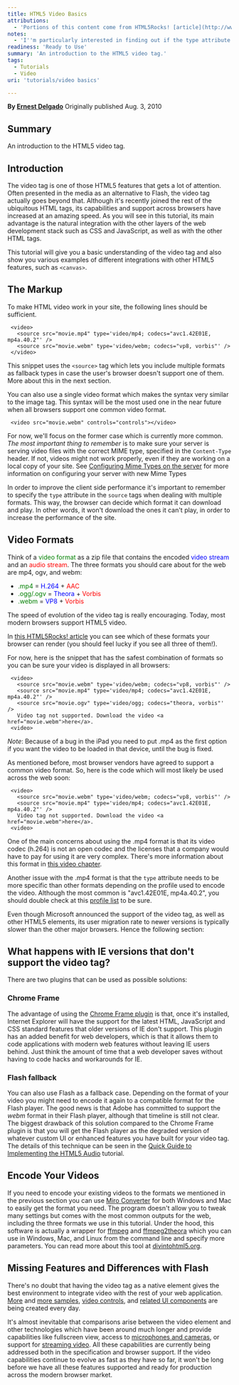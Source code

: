 ```yaml
---
title: HTML5 Video Basics
attributions:
  - 'Portions of this content come from HTML5Rocks! [article](http://www.html5rocks.com/tutorials/video/basics/)'
notes:
  - 'I''m particularly interested in finding out if the type attribute of source must include the code, as this may be too hard for a beginner''s tutorial (assuming this is a beginner''s tutorial)'
readiness: 'Ready to Use'
summary: 'An introduction to the HTML5 video tag.'
tags:
  - Tutorials
  - Video
uri: 'tutorials/video basics'

---
```

**By [Ernest Delgado](http://www.html5rocks.com/profiles/#ernestd)**
Originally published Aug. 3, 2010

## Summary

An introduction to the HTML5 video tag.

## Introduction

The video tag is one of those HTML5 features that gets a lot of attention. Often presented in the media as an alternative to Flash, the video tag actually goes beyond that. Although it's recently joined the rest of the ubiquitous HTML tags, its capabilities and support across browsers have increased at an amazing speed. As you will see in this tutorial, its main advantage is the natural integration with the other layers of the web development stack such as CSS and JavaScript, as well as with the other HTML tags.

This tutorial will give you a basic understanding of the video tag and also show you various examples of different integrations with other HTML5 features, such as `<canvas>`.

## The Markup

To make HTML video work in your site, the following lines should be sufficient.

     <video>
       <source src="movie.mp4" type='video/mp4; codecs="avc1.42E01E, mp4a.40.2"' />
       <source src="movie.webm" type='video/webm; codecs="vp8, vorbis"' />
     </video>

This snippet uses the `<source>` tag which lets you include multiple formats as fallback types in case the user's browser doesn't support one of them. More about this in the next section.

You can also use a single video format which makes the syntax very similar to the image tag. This syntax will be the most used one in the near future when all browsers support one common video format.

     <video src="movie.webm" controls="controls"></video>

For now, we'll focus on the former case which is currently more common. *The most important thing to remember* is to make sure your server is serving video files with the correct MIME type, specified in the `Content-Type` header. If not, videos might not work properly, even if they are working on a local copy of your site. See [Configuring Mime Types on the server](/tutorials/configuring_mimetypes_on_the_server) for more information on configuring your server with new Mime Types

In order to improve the client side performance it's important to remember to specify the `type` attribute in the `source` tags when dealing with multiple formats. This way, the browser can decide which format it can download and play. In other words, it won't download the ones it can't play, in order to increase the performance of the site.

## Video Formats

Think of a <span style="color:green">video format</span> as a zip file that contains the encoded <span style="color:blue">video stream</span> and an <span style="color:red">audio stream</span>. The three formats you should care about for the web are mp4, ogv, and webm:

-   <span style="color:green">.mp4</span> = <span style="color:blue">H.264</span> + <span style="color:red">AAC</span>
-   <span style="color:green">.ogg/.ogv</span> = <span style="color:blue">Theora</span> + <span style="color:red">Vorbis</span>
-   <span style="color:green">.webm</span> = <span style="color:blue">VP8</span> + <span style="color:red">Vorbis</span>

The speed of evolution of the video tag is really encouraging. Today, most modern browsers support HTML5 video.

In [this HTML5Rocks! article](http://www.html5rocks.com/en/tutorials/video/basics/) you can see which of these formats your browser can render (you should feel lucky if you see all three of them!).

For now, here is the snippet that has the safest combination of formats so you can be sure your video is displayed in all browsers:

     <video>
       <source src="movie.webm" type='video/webm; codecs="vp8, vorbis"' />
       <source src="movie.mp4" type='video/mp4; codecs="avc1.42E01E, mp4a.40.2"' />
       <source src="movie.ogv" type='video/ogg; codecs="theora, vorbis"' />
       Video tag not supported. Download the video <a href="movie.webm">here</a>.
     <video>

*Note*: Because of a bug in the iPad you need to put .mp4 as the first option if you want the video to be loaded in that device, until the bug is fixed.

As mentioned before, most browser vendors have agreed to support a common video format. So, here is the code which will most likely be used across the web soon:

     <video>
       <source src="movie.webm" type='video/webm; codecs="vp8, vorbis"' />
       <source src="movie.mp4" type='video/mp4; codecs="avc1.42E01E, mp4a.40.2"' />
       Video tag not supported. Download the video <a href="movie.webm">here</a>.
     <video>

One of the main concerns about using the .mp4 format is that its video codec (h.264) is not an open codec and the licenses that a company would have to pay for using it are very complex. There's more information about this format in [this video chapter](http://diveintohtml5.info/video.html#licensing).

Another issue with the .mp4 format is that the `type` attribute needs to be more specific than other formats depending on the profile used to encode the video. Although the most common is "avc1.42E01E, mp4a.40.2", you should double check at this [profile list](http://wiki.whatwg.org/wiki/Video_type_parameters#MPEG-4) to be sure.

Even though Microsoft announced the support of the video tag, as well as other HTML5 elements, its user migration rate to newer versions is typically slower than the other major browsers. Hence the following section:

## What happens with IE versions that don't support the video tag?

There are two plugins that can be used as possible solutions:

### Chrome Frame

The advantage of using the [Chrome Frame plugin](http://code.google.com/chrome/chromeframe/) is that, once it's installed, Internet Explorer will have the support for the latest HTML, JavaScript and CSS standard features that older versions of IE don't support. This plugin has an added benefit for web developers, which is that it allows them to code applications with modern web features without leaving IE users behind. Just think the amount of time that a web developer saves without having to code hacks and workarounds for IE.

### Flash fallback

You can also use Flash as a fallback case. Depending on the format of your video you might need to encode it again to a compatible format for the Flash player. The good news is that Adobe has committed to support the *webm* format in their Flash player, although that timeline is still not clear. The biggest drawback of this solution compared to the Chrome Frame plugin is that you will get the Flash player as the degraded version of whatever custom UI or enhanced features you have built for your video tag. The details of this technique can be seen in the [Quick Guide to Implementing the HTML5 Audio](http://tutorials.html5rocks.com/tutorials/audio/quick/#toc-step3) tutorial.

## Encode Your Videos

If you need to encode your existing videos to the formats we mentioned in the previous section you can use [Miro Converter](http://www.mirovideoconverter.com/) for both Windows and Mac to easily get the format you need. The program doesn't allow you to tweak many settings but comes with the most common outputs for the web, including the three formats we use in this tutorial. Under the hood, this software is actually a wrapper for [ffmpeg](http://ffmpeg.org/) and [ffmpeg2theora](http://v2v.cc/~j/ffmpeg2theora/) which you can use in Windows, Mac, and Linux from the command line and specify more parameters. You can read more about this tool at [divintohtml5.org](http://diveintohtml5.info/video.html#webm-cli).

## Missing Features and Differences with Flash

There's no doubt that having the video tag as a native element gives the best environment to integrate video with the rest of your web application. [More](http://www.craftymind.com/2010/04/20/blowing-up-html5-video-and-mapping-it-into-3d-space/) and [more samples](http://demos.hacks.mozilla.org/openweb/WARMCSS/), [video controls](http://dev.opera.com/articles/view/custom-html5-video-player-with-css3-and-jquery/), and [related UI components](http://yayquery.github.com/jquery-singalong/) are being created every day.

It's almost inevitable that comparisons arise between the video element and other technologies which have been around much longer and provide capabilities like fullscreen view, access to [microphones and cameras](http://dev.w3.org/html5/html-device/), or support for [streaming video](http://www.whatwg.org/specs/web-apps/current-work/#stream-api). All these capabilities are currently being addressed both in the specification and browser support. If the video capabilities continue to evolve as fast as they have so far, it won't be long before we have all these features supported and ready for production across the modern browser market.
